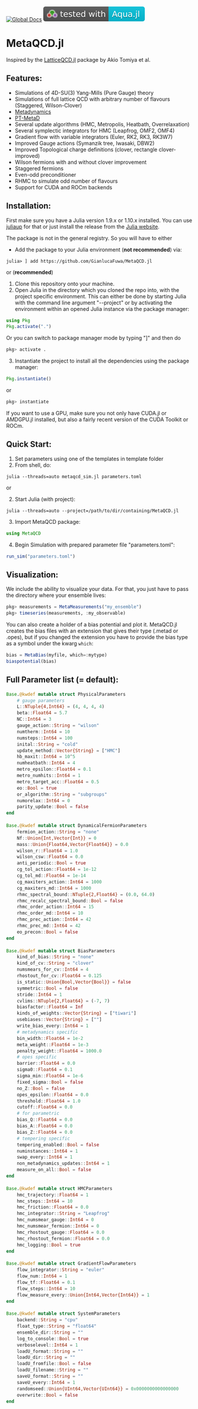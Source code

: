 [![Global Docs](https://img.shields.io/badge/docs-MetaQCD-blue.svg)](https://gianlucafuwa.github.io/MetaQCD.jl/dev/)
[![Aqua QA](https://raw.githubusercontent.com/JuliaTesting/Aqua.jl/master/badge.svg)](https://github.com/JuliaTesting/Aqua.jl)

# MetaQCD.jl

Inspired by the [LatticeQCD.jl](https://github.com/akio-tomiya/LatticeQCD.jl/tree/master) package by Akio Tomiya et al.

## Features:
- Simulations of 4D-SU(3) Yang-Mills (Pure Gauge) theory
- Simulations of full lattice QCD with arbitrary number of flavours (Staggered, Wilson-Clover)
- [Metadynamics](https://www.researchgate.net/publication/224908601_Metadynamics_A_method_to_simulate_rare_events_and_reconstruct_the_free_energy_in_biophysics_chemistry_and_material_science)
- [PT-MetaD](https://arxiv.org/abs/2307.04742)
- Several update algorithms (HMC, Metropolis, Heatbath, Overrelaxation)
- Several symplectic integrators for HMC (Leapfrog, OMF2, OMF4)
- Gradient flow with variable integrators (Euler, RK2, RK3, RK3W7)
- Improved Gauge actions (Symanzik tree, Iwasaki, DBW2)
- Improved Topological charge definitions (clover, rectangle clover-improved)
- Wilson fermions with and without clover improvement
- Staggered fermions
- Even-odd preconditioner
- RHMC to simulate odd number of flavours
- Support for CUDA and ROCm backends

## Installation:
First make sure you have a Julia version 1.9.x or 1.10.x installed. You can use [juliaup](https://github.com/JuliaLang/juliaup) for that or just install the release from the [Julia website](https://julialang.org/downloads/).

The package is not in the general registry. So you will have to either
- Add the package to your Julia environment (**not recommended**) via:
```
julia> ] add https://github.com/GianlucaFuwa/MetaQCD.jl
```

or (**recommended**)

1. Clone this repository onto your machine.
2. Open Julia in the directory which you cloned the repo into, with the project specific environment. This can either be done by starting Julia with the command line argument "--project" or by activating the environment within an opened Julia instance via the package manager:
``` julia
using Pkg
Pkg.activate(".")
```
Or you can switch to package manager mode by typing "]" and then do
``` julia
pkg> activate .
```
3. Instantiate the project to install all the dependencies using the package manager:
``` julia
Pkg.instantiate()
```
or
``` julia
pkg> instantiate
```

If you want to use a GPU, make sure you not only have CUDA.jl or AMDGPU.jl installed, but also a fairly recent version of the CUDA Toolkit or ROCm.

## Quick Start:
1. Set parameters using one of the templates in template folder
2. From shell, do:
```
julia --threads=auto metaqcd_sim.jl parameters.toml
```

or

2. Start Julia (with project):
```
julia --threads=auto --project=/path/to/dir/containing/MetaQCD.jl
```
3. Import MetaQCD package:
``` julia
using MetaQCD
```
4. Begin Simulation with prepared parameter file "parameters.toml":
``` julia
run_sim("parameters.toml")
```

## Visualization:
We include the ability to visualize your data. For that, you just have to pass the directory where your ensemble lives:
```julia
pkg> measurements = MetaMeasurements("my_ensemble")
pkg> timeseries(measurements, :my_observable)
```

You can also create a holder of a bias potential and plot it. MetaQCD.jl creates the bias files with an extension that gives their type (.metad or .opes), but if you changed the extension you have to provide the bias type as a symbol under the kwarg `which`:
```julia
bias = MetaBias(myfile, which=:mytype)
biaspotential(bias)
```

## Full Parameter list (= default):
```julia
Base.@kwdef mutable struct PhysicalParameters
    # gauge parameters
    L::NTuple{4,Int64} = (4, 4, 4, 4)
    beta::Float64 = 5.7
    NC::Int64 = 3
    gauge_action::String = "wilson"
    numtherm::Int64 = 10
    numsteps::Int64 = 100
    inital::String = "cold"
    update_method::Vector{String} = ["HMC"]
    hb_maxit::Int64 = 10^5
    numheatbath::Int64 = 4
    metro_epsilon::Float64 = 0.1
    metro_numhits::Int64 = 1
    metro_target_acc::Float64 = 0.5
    eo::Bool = true
    or_algorithm::String = "subgroups"
    numorelax::Int64 = 0
    parity_update::Bool = false
end

Base.@kwdef mutable struct DynamicalFermionParameters
    fermion_action::String = "none"
    Nf::Union{Int,Vector{Int}} = 0
    mass::Union{Float64,Vector{Float64}} = 0.0
    wilson_r::Float64 = 1.0
    wilson_csw::Float64 = 0.0
    anti_periodic::Bool = true
    cg_tol_action::Float64 = 1e-12
    cg_tol_md::Float64 = 1e-14
    cg_maxiters_action::Int64 = 1000
    cg_maxiters_md::Int64 = 1000
    rhmc_spectral_bound::NTuple{2,Float64} = (0.0, 64.0)
    rhmc_recalc_spectral_bound::Bool = false
    rhmc_order_action::Int64 = 15
    rhmc_order_md::Int64 = 10
    rhmc_prec_action::Int64 = 42
    rhmc_prec_md::Int64 = 42
    eo_precon::Bool = false
end

Base.@kwdef mutable struct BiasParameters
    kind_of_bias::String = "none"
    kind_of_cv::String = "clover"
    numsmears_for_cv::Int64 = 4
    rhostout_for_cv::Float64 = 0.125
    is_static::Union{Bool,Vector{Bool}} = false
    symmetric::Bool = false
    stride::Int64 = 1
    cvlims::NTuple{2,Float64} = (-7, 7)
    biasfactor::Float64 = Inf
    kinds_of_weights::Vector{String} = ["tiwari"]
    usebiases::Vector{String} = [""]
    write_bias_every::Int64 = 1
    # metadynamics specific
    bin_width::Float64 = 1e-2
    meta_weight::Float64 = 1e-3
    penalty_weight::Float64 = 1000.0
    # opes specific
    barrier::Float64 = 0.0
    sigma0::Float64 = 0.1
    sigma_min::Float64 = 1e-6
    fixed_sigma::Bool = false
    no_Z::Bool = false
    opes_epsilon::Float64 = 0.0
    threshold::Float64 = 1.0
    cutoff::Float64 = 0.0
    # for parametric
    bias_Q::Float64 = 0.0
    bias_A::Float64 = 0.0
    bias_Z::Float64 = 0.0
    # tempering specific
    tempering_enabled::Bool = false
    numinstances::Int64 = 1
    swap_every::Int64 = 1
    non_metadynamics_updates::Int64 = 1
    measure_on_all::Bool = false
end

Base.@kwdef mutable struct HMCParameters
    hmc_trajectory::Float64 = 1
    hmc_steps::Int64 = 10
    hmc_friction::Float64 = 0.0
    hmc_integrator::String = "Leapfrog"
    hmc_numsmear_gauge::Int64 = 0
    hmc_numsmear_fermion::Int64 = 0
    hmc_rhostout_gauge::Float64 = 0.0
    hmc_rhostout_fermion::Float64 = 0.0
    hmc_logging::Bool = true
end

Base.@kwdef mutable struct GradientFlowParameters
    flow_integrator::String = "euler"
    flow_num::Int64 = 1
    flow_tf::Float64 = 0.1
    flow_steps::Int64 = 10
    flow_measure_every::Union{Int64,Vector{Int64}} = 1
end

Base.@kwdef mutable struct SystemParameters
    backend::String = "cpu"
    float_type::String = "float64"
    ensemble_dir::String = ""
    log_to_console::Bool = true
    verboselevel::Int64 = 1
    loadU_format::String = ""
    loadU_dir::String = ""
    loadU_fromfile::Bool = false
    loadU_filename::String = ""
    saveU_format::String = ""
    saveU_every::Int64 = 1
    randomseed::Union{UInt64,Vector{UInt64}} = 0x0000000000000000
    overwrite::Bool = false
end
```
